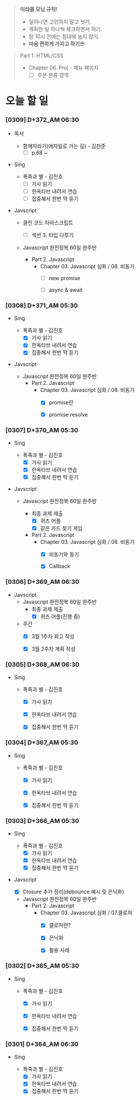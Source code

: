 > **미라클 모닝 규칙!**
>
> - 일어나면 고민하지 말고 씻기.
> - 계획한 일 하나씩 체크하면서 하기.
> - 밤 10시 전에는 침대에 눕지 않기.
> - **마음 편하게 가지고 하기**😎



> Part 1. HTML/CSS
>
> - Chapter 06. Proj - 메뉴 페이지
>   - [ ] 주문 분류 영역

# 오늘 할 일

### [0309] D+372_AM 06:30

- 독서

  - 함께자라기(애자일로 가는 길) - 김찬준
    - [ ] p.68 ~ 
- Sing

  - 폭죽과 별 - 김진호
    - [ ] 가사 읽기
    - [ ] 한옥타브 내려서 연습
    - [ ] 집중해서 한번 딱 듣기
- Javscript
  - 클린 코드 자바스크립트

    - [ ] 섹션 3. 타입 다루기
  - Javascript 완전정복 60일 완주반
    - Part 2. Javascript
      - Chapter 03. Javascript 심화 / 08. 비동기
        - [ ] new promise
        - [ ] async & await



### [0308] D+371_AM 05:30

- Sing

  - 폭죽과 별 - 김진호
    - [x] 가사 읽기
    - [x] 한옥타브 내려서 연습
    - [x] 집중해서 한번 딱 듣기
- Javscript
  - Javascript 완전정복 60일 완주반
    - Part 2. Javascript
      - Chapter 03. Javascript 심화 / 08. 비동기
        - [x] promise란
        - [x] promise resolve



### [0307] D+370_AM 05:30

- Sing

  - 폭죽과 별 - 김진호
    - [x] 가사 읽기
    - [x] 한옥타브 내려서 연습
    - [x] 집중해서 한번 딱 듣기

- Javscript

  - Javascript 완전정복 60일 완주반

    - 최종 과제 제출
      - [x] 퀴즈 어플
      - [x] 같은 카드 찾기 게임

    - Part 2. Javascript
      - Chapter 03. Javascript 심화 / 08. 비동기
        - [x] 비동기와 동기
        - [x] Callback



### [0306] D+369_AM 06:30

- Javscript
  - Javascript 완전정복 60일 완주반
    - 최종 과제 제출
      - [x] 퀴즈 어플(진행 중)
  - 주간
    - [x] 3월 1주차 회고 작성
    - [x] 3월 2주차 계획 작성



### [0305] D+368_AM 06:30

- Sing

  - 폭죽과 별 - 김진호
    - [x] 가사 읽기
    - [x] 한옥타브 내려서 연습
    - [x] 집중해서 한번 딱 듣기



### [0304] D+367_AM 05:30

- Sing

  - 폭죽과 별 - 김진호
    - [x] 가사 읽기
    - [x] 한옥타브 내려서 연습
    - [x] 집중해서 한번 딱 듣기



### [0303] D+366_AM 05:30

- Sing

  - 폭죽과 별 - 김진호
    - [x] 가사 읽기
    - [x] 한옥타브 내려서 연습
    - [x] 집중해서 한번 딱 듣기
- Javscript
  - [x] Closure 추가 정리(debounce 예시 및 은닉화)
  - Javascript 완전정복 60일 완주반
    - Part 2. Javascript
      - Chapter 03. Javascript 심화 / 07.클로저
        - [x] 클로저란?
        - [x] 은닉화
        - [x] 활용 사례




### [0302] D+365_AM 05:30

- Sing

  - 폭죽과 별 - 김진호
    - [x] 가사 읽기
    - [x] 한옥타브 내려서 연습
    - [x] 집중해서 한번 딱 듣기



### [0301] D+364_AM 06:30

- Sing

  - 폭죽과 별 - 김진호
    - [x] 가사 읽기
    - [x] 한옥타브 내려서 연습
    - [x] 집중해서 한번 딱 듣기

